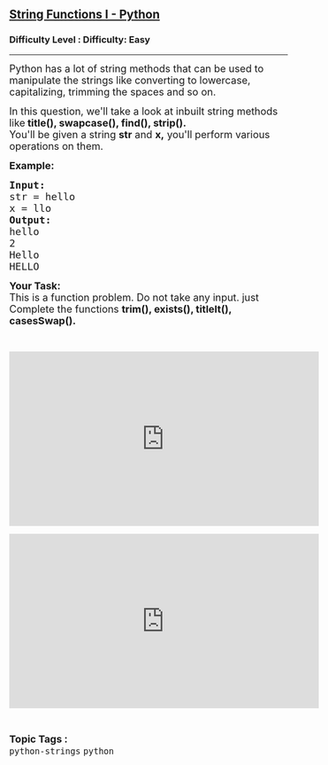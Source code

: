 <h2><a href="https://www.geeksforgeeks.org/problems/string-functions-i/1?page=1&category=python&sortBy=submissions">String Functions I - Python</a></h2><h3>Difficulty Level : Difficulty: Easy</h3><hr><div class="problems_problem_content__Xm_eO"><p><span style="font-size:18px">Python has a lot of string methods that can be used to manipulate the strings like converting to lowercase, capitalizing, trimming the spaces and so on.</span></p>

<p><span style="font-size:18px">In this question, we'll take a look at inbuilt string methods like<strong> title(), swapcase(), find(), strip().</strong><br>
You'll be given a string <strong>str</strong> and <strong>x,</strong>&nbsp;you'll perform various operations on them.</span></p>

<p><span style="font-size:18px"><strong>Example:</strong></span></p>

<pre><span style="font-size:18px"><strong>Input:</strong></span>
<span style="font-size:18px">str = hello </span>
<span style="font-size:18px">x = llo
</span><span style="font-size:18px"><strong>Output:</strong></span>
<span style="font-size:18px">hello </span>
<span style="font-size:18px">2 </span>
<span style="font-size:18px">Hello </span>
<span style="font-size:18px">HELLO</span></pre>

<p><span style="font-size:18px"><strong>Your Task:</strong><br>
This is a function problem. Do not take any input. just Complete the functions <strong>trim(), exists(), titleIt(), casesSwap().</strong></span></p>

<p>&nbsp;</p>

<p><iframe frameborder="0" height="315" src="https://www.youtube.com/embed/uWxLbPY9ewc" width="560"></iframe></p>

<p><iframe frameborder="0" height="315" src="https://www.youtube.com/embed/ECnJ9AD6gHY" width="560"></iframe></p>
</div><br><p><span style=font-size:18px><strong>Topic Tags : </strong><br><code>python-strings</code>&nbsp;<code>python</code>&nbsp;